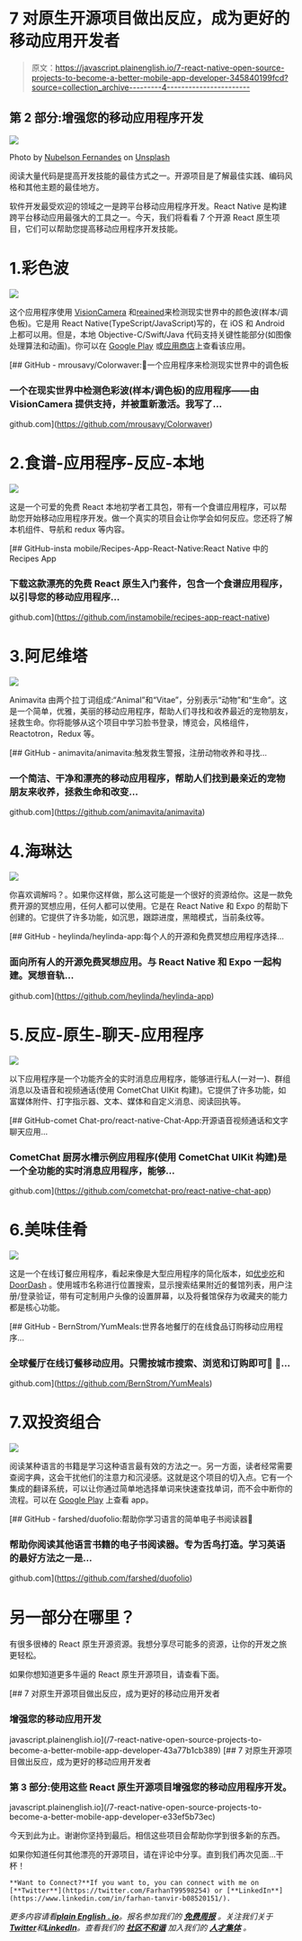 # 7 对原生开源项目做出反应，成为更好的移动应用开发者

> 原文：<https://javascript.plainenglish.io/7-react-native-open-source-projects-to-become-a-better-mobile-app-developer-345840199fcd?source=collection_archive---------4----------------------->

## 第 2 部分:增强您的移动应用程序开发

![](img/e2d567d0dc5a9a7ededc6fbe0af27633.png)

Photo by [Nubelson Fernandes](https://unsplash.com/@nublson?utm_source=medium&utm_medium=referral) on [Unsplash](https://unsplash.com?utm_source=medium&utm_medium=referral)

阅读大量代码是提高开发技能的最佳方式之一。开源项目是了解最佳实践、编码风格和其他主题的最佳地方。

软件开发最受欢迎的领域之一是跨平台移动应用程序开发。React Native 是构建跨平台移动应用最强大的工具之一。今天，我们将看看 7 个开源 React 原生项目，它们可以帮助您提高移动应用程序开发技能。

# 1.彩色波

![](img/d146875af29e6e378f4b451735379ce9.png)

这个应用程序使用 [VisionCamera](https://github.com/mrousavy/react-native-vision-camera) 和[reained](https://github.com/software-mansion/react-native-reanimated)来检测现实世界中的颜色波(样本/调色板)。它是用 React Native(TypeScript/JavaScript)写的，在 iOS 和 Android 上都可以用。但是，本地 Objective-C/Swift/Java 代码支持关键性能部分(如图像处理算法和动画)。你可以在 [Google Play](https://play.google.com/store/apps/details?id=com.mrousavy.colorwaver) 或[应用商店](https://apps.apple.com/at/app/colorwaver/id1583400396)上查看该应用。

[](https://github.com/mrousavy/Colorwaver) [## GitHub - mrousavy/Colorwaver:🎨一个应用程序来检测现实世界中的调色板

### 一个在现实世界中检测色彩波(样本/调色板)的应用程序——由 VisionCamera 提供支持，并被重新激活。我写了…

github.com](https://github.com/mrousavy/Colorwaver) 

# 2.食谱-应用程序-反应-本地

![](img/b6a9eba0b64c78194f0d08b9d82b8c89.png)

这是一个可爱的免费 React 本地初学者工具包，带有一个食谱应用程序，可以帮助您开始移动应用程序开发。做一个真实的项目会让你学会如何反应。您还将了解本机组件、导航和 redux 等内容。

[](https://github.com/instamobile/recipes-app-react-native) [## GitHub-insta mobile/Recipes-App-React-Native:React Native 中的 Recipes App

### 下载这款漂亮的免费 React 原生入门套件，包含一个食谱应用程序，以引导您的移动应用程序…

github.com](https://github.com/instamobile/recipes-app-react-native) 

# 3.阿尼维塔

![](img/a6596ef55f5c42df3e58533c8e9f8b02.png)

Animavita 由两个拉丁词组成:“Animal”和“Vitae”，分别表示“动物”和“生命”。这是一个简单，优雅，美丽的移动应用程序，帮助人们寻找和收养最近的宠物朋友，拯救生命。你将能够从这个项目中学习脸书登录，博览会，风格组件，Reactotron，Redux 等。

[](https://github.com/animavita/animavita) [## GitHub - animavita/animavita:触发救生警报，注册动物收养和寻找…

### 一个简洁、干净和漂亮的移动应用程序，帮助人们找到最亲近的宠物朋友来收养，拯救生命和改变…

github.com](https://github.com/animavita/animavita) 

# 4.海琳达

![](img/4baf1f1dfeb90831b934131dcdc25d31.png)

你喜欢调解吗？。如果你这样做，那么这可能是一个很好的资源给你。这是一款免费开源的冥想应用，任何人都可以使用。它是在 React Native 和 Expo 的帮助下创建的。它提供了许多功能，如沉思，跟踪进度，黑暗模式，当前条纹等。

[](https://github.com/heylinda/heylinda-app) [## GitHub - heylinda/heylinda-app:每个人的开源和免费冥想应用程序选择…

### 面向所有人的开源免费冥想应用。与 React Native 和 Expo 一起构建。冥想音轨…

github.com](https://github.com/heylinda/heylinda-app) 

# 5.反应-原生-聊天-应用程序

![](img/24e03c9d7aced1b97941719a42146c13.png)

以下应用程序是一个功能齐全的实时消息应用程序，能够进行私人(一对一)、群组消息以及语音和视频通话(使用 CometChat UIKit 构建)。它提供了许多功能，如富媒体附件、打字指示器、文本、媒体和自定义消息、阅读回执等。

[](https://github.com/cometchat-pro/react-native-chat-app) [## GitHub-comet Chat-pro/react-native-Chat-App:开源语音视频通话和文字聊天应用…

### CometChat 厨房水槽示例应用程序(使用 CometChat UIKit 构建)是一个全功能的实时消息应用程序，能够…

github.com](https://github.com/cometchat-pro/react-native-chat-app) 

# 6.美味佳肴

![](img/398ef2336a4e9650cfb1faa5358f334d.png)

这是一个在线订餐应用程序，看起来像是大型应用程序的简化版本，如[优步吃](https://www.ubereats.com/)和 [DoorDash](https://www.doordash.com/) 。使用城市名称进行位置搜索，显示搜索结果附近的餐馆列表，用户注册/登录验证，带有可定制用户头像的设置屏幕，以及将餐馆保存为收藏夹的能力都是核心功能。

[](https://github.com/BernStrom/YumMeals) [## GitHub - BernStrom/YumMeals:世界各地餐厅的在线食品订购移动应用程序…

### 全球餐厅在线订餐移动应用。只需按城市搜索、浏览和订购即可🍣 🥡…

github.com](https://github.com/BernStrom/YumMeals) 

# 7.双投资组合

![](img/e4c6dec73d894850cf88fe7ba2dfb770.png)

阅读某种语言的书籍是学习这种语言最有效的方法之一。另一方面，读者经常需要查阅字典，这会干扰他们的注意力和沉浸感。这就是这个项目的切入点。它有一个集成的翻译系统，可以让你通过简单地选择单词来快速查找单词，而不会中断你的流程。可以在 [Google Play](https://play.google.com/store/apps/details?id=com.duofolio) 上查看 app。

[](https://github.com/farshed/duofolio) [## GitHub - farshed/duofolio:帮助你学习语言的简单电子书阅读器📖

### 帮助你阅读其他语言书籍的电子书阅读器。专为舌鸟打造。学习英语的最好方法之一是…

github.com](https://github.com/farshed/duofolio) 

# 另一部分在哪里？

有很多很棒的 React 原生开源资源。我想分享尽可能多的资源，让你的开发之旅更轻松。

如果你想知道更多牛逼的 React 原生开源项目，请查看下面。

[](/7-react-native-open-source-projects-to-become-a-better-mobile-app-developer-43a77b1cb389) [## 7 对原生开源项目做出反应，成为更好的移动应用开发者

### 增强您的移动应用开发

javascript.plainenglish.io](/7-react-native-open-source-projects-to-become-a-better-mobile-app-developer-43a77b1cb389) [](/7-react-native-open-source-projects-to-become-a-better-mobile-app-developer-e33ef5b73ec) [## 7 对原生开源项目做出反应，成为更好的移动应用开发者

### 第 3 部分:使用这些 React 原生开源项目增强您的移动应用程序开发。

javascript.plainenglish.io](/7-react-native-open-source-projects-to-become-a-better-mobile-app-developer-e33ef5b73ec) 

今天到此为止。谢谢你坚持到最后。相信这些项目会帮助你学到很多新的东西。

如果你知道任何其他漂亮的开源项目，请在评论中分享。直到我们再次见面…干杯！

```
**Want to Connect?**If you want to, you can connect with me on [**Twitter**](https://twitter.com/FarhanT99598254) or [**LinkedIn**](https://www.linkedin.com/in/farhan-tanvir-b08520151/).
```

*更多内容请看*[***plain English . io***](https://plainenglish.io/)*。报名参加我们的* [***免费周报***](http://newsletter.plainenglish.io/) *。关注我们关于*[***Twitter***](https://twitter.com/inPlainEngHQ)*和*[***LinkedIn***](https://www.linkedin.com/company/inplainenglish/)*。查看我们的* [***社区不和谐***](https://discord.gg/GtDtUAvyhW) *加入我们的* [***人才集体***](https://inplainenglish.pallet.com/talent/welcome) *。*